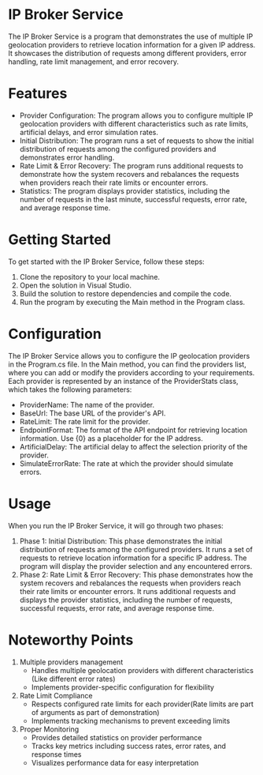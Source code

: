 # IP Broker Service


The IP Broker Service is a program that demonstrates the use of multiple IP geolocation providers to retrieve location information for a given IP address. It showcases the distribution of requests among different providers, error handling, rate limit management, and error recovery.
# Features
-	Provider Configuration: The program allows you to configure multiple IP geolocation providers with different characteristics such as rate limits, artificial delays, and error simulation rates.
-	Initial Distribution: The program runs a set of requests to show the initial distribution of requests among the configured providers and demonstrates error handling.
-	Rate Limit & Error Recovery: The program runs additional requests to demonstrate how the system recovers and rebalances the requests when providers reach their rate limits or encounter errors.
-	Statistics: The program displays provider statistics, including the number of requests in the last minute, successful requests, error rate, and average response time.
# Getting Started
To get started with the IP Broker Service, follow these steps:
1.	Clone the repository to your local machine.
2.	Open the solution in Visual Studio.
3.	Build the solution to restore dependencies and compile the code.
4.	Run the program by executing the Main method in the Program class.
# Configuration
The IP Broker Service allows you to configure the IP geolocation providers in the Program.cs file. In the Main method, you can find the providers list, where you can add or modify the providers according to your requirements. Each provider is represented by an instance of the ProviderStats class, which takes the following parameters:
-	ProviderName: The name of the provider.
-	BaseUrl: The base URL of the provider's API.
-	RateLimit: The rate limit for the provider.
-	EndpointFormat: The format of the API endpoint for retrieving location information. Use {0} as a placeholder for the IP address.
-	ArtificialDelay: The artificial delay to affect the selection priority of the provider.
-	SimulateErrorRate: The rate at which the provider should simulate errors.

# Usage
When you run the IP Broker Service, it will go through two phases:
1.	Phase 1: Initial Distribution: This phase demonstrates the initial distribution of requests among the configured providers. It runs a set of requests to retrieve location information for a specific IP address. The program will display the provider selection and any encountered errors.
2.	Phase 2: Rate Limit & Error Recovery: This phase demonstrates how the system recovers and rebalances the requests when providers reach their rate limits or encounter errors. It runs additional requests and displays the provider statistics, including the number of requests, successful requests, error rate, and average response time.

# Noteworthy Points
1. Multiple providers management
   - Handles multiple geolocation providers with different characteristics (Like different error rates)
   - Implements provider-specific configuration for flexibility
2. Rate Limit Compliance
   - Respects configured rate limits for each provider(Rate limits are part of arguments as part of demonstration)
   - Implements tracking mechanisms to prevent exceeding limits
3. Proper Monitoring
   - Provides detailed statistics on provider performance
   - Tracks key metrics including success rates, error rates, and response times
   - Visualizes performance data for easy interpretation


